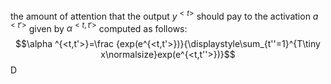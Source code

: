 the amount of attention that the output $y^{<t>}$ should pay to the activation $a^{<t'>}$ given by $\alpha ^{<t,t'>}$ computed as follows:
$$\alpha ^{<t,t'>}=\frac {exp(e^{<t,t'>})}{\displaystyle\sum_{t''=1}^{T\tiny x\normalsize}exp(e^{<t,t''>})}$$D